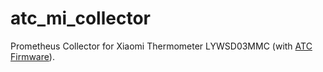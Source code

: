 # atc_mi_collector
Prometheus Collector for Xiaomi Thermometer LYWSD03MMC (with [ATC Firmware](https://github.com/atc1441/ATC_MiThermometer)).

